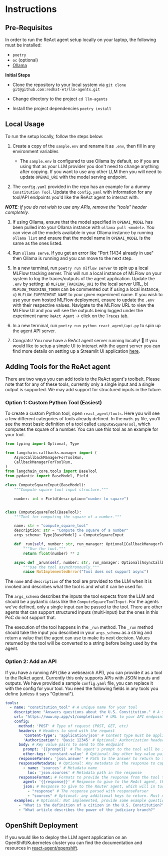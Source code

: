 # Instructions

## Pre-Requisites

In order to run the ReAct agent setup locally on your laptop, the following must be installed:
* `poetry`
* `oc` (optional)
* [Ollama](https://ollama.com/)

**Initial Steps**

* Clone the repository to your local system via `git clone git@github.com:redhat-et/llm-agents.git`

* Change directory to the project `cd llm-agents`

* Install the project dependencies `poetry install`

## Local Usage

To run the setup locally, follow the steps below:

1. Create a copy of the `sample.env` and rename it as `.env`, then fill in any environment variables
    * The `sample.env` is configured to use Ollama by default, so if you are using that as your LLM provider you don't need to change anything after copying. If you want to use any other LLM then you will need to update `OPENAI_URI` with the model serving endpoint.

2. The `config.yaml` provided in the repo has an example for a dummy `Constitution Tool`. Update the `config.yaml` with information for any tool/API endpoints you'd like the ReAct agent to interact with.

***NOTE**: If you do not wish to use any APIs, remove the "tools" header completely.*

3. If using Ollama, ensure that the model specified in `OPENAI_MODEL` has been pulled into your Ollama instance with `ollama pull <model>`. You can view all the models available in your Ollama instance by running `ollama list` and ensure that the model name in `OPENAI_MODEL` is the same as the ones listed. 

4. Run `ollama serve`. If you get an error like "Port 11434 already in use" then Ollama is running and you can move to the next step. 

5. In a new terminal, run `poetry run mlflow server` to spin up a local MLFlow tracking server. This will run a local instance of MLFlow on your system to log the traces/outputs of the agent application. Update the `.env` by setting: a) `MLFLOW_TRACKING_URI` to the local server URL, b) `MLFLOW_TRACKING_TOKEN` can be commented out if using a local instance, c) `MLFLOW_EXPERIMENT_NAME` to your given experiment name. If you wish to use your own hosted MLFlow deployment, ensure to update the `.env` with their respective values. Navigate to the MLFlow URL to view the MLFlow UI and you will see the outputs being logged under the experiment name `ReAct Agent` -> click on the `Traces` tab.

6. In a new terminal, run `poetry run python react_agent/api.py` to spin up the agent API server.

7. Congrats! You now have a ReAct agent server running locally! 🥳 If you would like to setup a simple UI to interact with the agent server you can find more details on setting up a Streamlit UI application [here](https://github.com/redhat-et/llm-agents/tree/main/streamlit/README.md).

## Adding Tools for the ReAct agent

There are two ways you can add tools to the ReAct agent's toolbelt. 
Please note that for any of these tools, currently only a single input and a single output is supported.
We may add support for structured inputs in the future.

### Option 1: Custom Python Tool (Easiest)
To create a custom Python tool, open `react_agent/tools`.
Here you will see a few different categories of tools already defined.
In the `math.py` file, you'll see the most basic definition of a tool called `ComputeSquareTool`, which computes the square of a number.
You can use this tool as an example for your tool.

```python
from typing import Optional, Type

from langchain.callbacks.manager import (
    AsyncCallbackManagerForToolRun,
    CallbackManagerForToolRun,
)
from langchain_core.tools import BaseTool
from pydantic import BaseModel, Field

class ComputeSquareInput(BaseModel):
    """Compute square tool input structure."""

    number: int = Field(description="number to square")


class ComputeSquareTool(BaseTool):
    """Tool for computing the square of a number."""

    name: str = "compute_square_tool"
    description: str = "Compute the square of a number"
    args_schema: Type[BaseModel] = ComputeSquareInput

    def _run(self, number: str, run_manager: Optional[CallbackManagerForToolRun] = None):
        """Use the tool."""
        return float(number) ** 2

    async def _arun(self, number: str, run_manager: Optional[AsyncCallbackManagerForToolRun] = None) -> str:
        """Use the tool asynchronously."""
        raise NotImplementedError("Tool does not support async")
```
The `name` and `description` of the tool are provided to the LLM when it is invoked and describes what the tool is and what it can be used for.

The `args_schema` describes the inputs the tool expects from the LLM and should be a pydantic class like the `ComputeSquareToolInput`.
For the agents we've defined, only a single input can be passed to the tool.
There are other agents that can support structured inputs (multi-input) but the ones in this PoC do not support that.

The execution of the tool happens in the `_run` method.
The `_run` method should take the input you described in your `args_schema` as a string and return a value that the agent can use to make its next decision.
Values returned by the tool will be converted to a string before being used by the agent.

### Option 2: Add an API
If you have a running API (like a websearch API), you can provide it as a tool to the ReAct agent.
Currently this only supports APIs with JSON inputs and outputs.
We have provided a sample `config.yaml` file, you can replace it with the config for your tool.
You need the following fields in any tools you define (unless it says "Optional").

```yaml
tools:
  - name: "constitution_tool" # A unique name for your tool
    description: "Answers questions about the U.S. Constitution." # A sentence or two describing the purpose of your tool
    url: "https://www.my.app/v1/completions" # URL to your API endpoint
    config:
      method: 'POST' # Type of request (POST, GET, etc)
      headers: # Headers to send with the request
        'Content-Type': 'application/json' # Content type must be application/json
        'Authorization': 'Basic 12345' # Optional: Authorization header (base64 encoded)
      body: # Key value pairs to send to the endpoint
        prompt: '{{prompt}}' # The agent's prompt to the tool will be injected anywhere a {{prompt}} is present
        other-key: 'constant-value' # Optional: Any other key-value pairs to send
      responseParser: 'json.answer' # Path to the answer to return to the agent
      responseMetadata: # Optional: Any metadata in the response to capture for use in responseFormat
        - name: 'sources' # Metadata name
          loc: 'json.sources' # Metadata path in the response
      responseFormat: # Formats to provide the response from the tool to the agent, must have agent and json keys
        agent: '{{response}}' # Response to give to the ReAct agent, the response parsed with the responseParser will be injected anywhere a {{response}} is present
        json: # Response to give to the Router agent, which will in turn be given to the user
          - "response" # The response parsed with responseParser
          - "sources" # Optional: any additional keys to return. Must match one of the name fields in responseMetadata
    examples: # Optional: Not implemented, provide some example questions your tool can answer
      - "What is the definition of a citizen in the U.S. Constitution?"
      - "What article describes the power of the judiciary branch?"
```

## OpenShift Deployment
If you would like to deploy the LLM agent application on an OpenShift/Kubernetes cluster you can find the documentation and resources in [react-agent/openshift](https://github.com/redhat-et/llm-agents/tree/main/react_agent/openshift).
